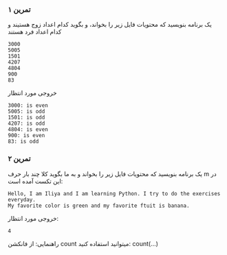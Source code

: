 ### تمرین ۱
یک برنامه بنویسید که محتویات فایل زیر را بخواند، و بگوید کدام اعداد زوج هستیند و کدام اعداد فرد هستند

```
3000
5005
1501
4207
4804
900
83
```

خروجی مورد انتظار
```
3000: is even
5005: is odd
1501: is odd
4207: is odd
4804: is even
900: is even
83: is odd
```

### تمرین ۲
یک برنامه بنویسید که محتویات فایل زیر را بخواند و به ما بگوید کلا چند بار حرف m در این تکست آمده است:
```
Hello, I am Iliya and I am learning Python. I try to do the exercises everyday.
My favorite color is green and my favorite ftuit is banana.
```
خروجی مورد انتظار:
```
4
```

راهنمایی: از فانکشن count میتوانید استفاده کنید:
count(...)
